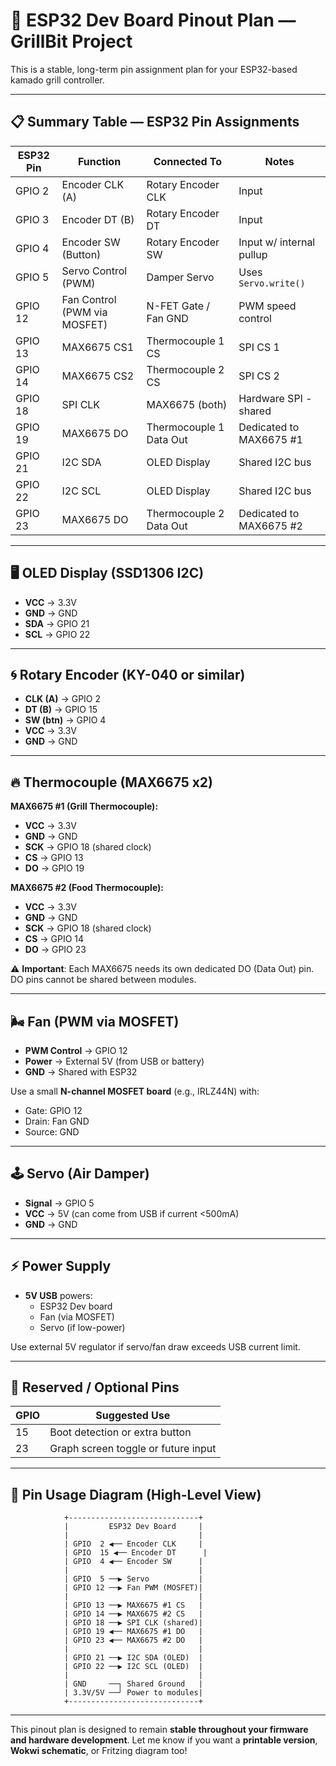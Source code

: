 # 📌 ESP32 Dev Board Pinout Plan — GrillBit Project

This is a stable, long-term pin assignment plan for your ESP32-based kamado grill controller.

---

## 📋 Summary Table — ESP32 Pin Assignments

| ESP32 Pin | Function                     | Connected To                  | Notes                             |
|-----------|------------------------------|-------------------------------|-----------------------------------|
| GPIO 2    | Encoder CLK (A)             | Rotary Encoder CLK           | Input                             |
| GPIO 3    | Encoder DT (B)              | Rotary Encoder DT            | Input                             |
| GPIO 4    | Encoder SW (Button)         | Rotary Encoder SW            | Input w/ internal pullup          |
| GPIO 5    | Servo Control (PWM)         | Damper Servo                 | Uses `Servo.write()`              |
| GPIO 12   | Fan Control (PWM via MOSFET)| N-FET Gate / Fan GND         | PWM speed control                 |
| GPIO 13   | MAX6675 CS1                 | Thermocouple 1 CS            | SPI CS 1                          |
| GPIO 14   | MAX6675 CS2                 | Thermocouple 2 CS            | SPI CS 2                          |
| GPIO 18   | SPI CLK                     | MAX6675 (both)               | Hardware SPI - shared             |
| GPIO 19   | MAX6675 DO                  | Thermocouple 1 Data Out      | Dedicated to MAX6675 #1           |
| GPIO 21   | I2C SDA                     | OLED Display                 | Shared I2C bus                    |
| GPIO 22   | I2C SCL                     | OLED Display                 | Shared I2C bus                    |
| GPIO 23   | MAX6675 DO                  | Thermocouple 2 Data Out      | Dedicated to MAX6675 #2           |

---

## 🖥️ OLED Display (SSD1306 I2C)

- **VCC** → 3.3V
- **GND** → GND
- **SDA** → GPIO 21
- **SCL** → GPIO 22

---

## 🌀 Rotary Encoder (KY-040 or similar)

- **CLK (A)** → GPIO 2
- **DT (B)**  → GPIO 15
- **SW (btn)** → GPIO 4
- **VCC** → 3.3V
- **GND** → GND

---

## 🔥 Thermocouple (MAX6675 x2)

**MAX6675 #1 (Grill Thermocouple):**
- **VCC** → 3.3V
- **GND** → GND
- **SCK** → GPIO 18 (shared clock)
- **CS**  → GPIO 13
- **DO**  → GPIO 19

**MAX6675 #2 (Food Thermocouple):**
- **VCC** → 3.3V
- **GND** → GND
- **SCK** → GPIO 18 (shared clock)
- **CS**  → GPIO 14
- **DO**  → GPIO 23

⚠️ **Important**: Each MAX6675 needs its own dedicated DO (Data Out) pin. DO pins cannot be shared between modules.

---

## 🌬️ Fan (PWM via MOSFET)

- **PWM Control** → GPIO 12
- **Power** → External 5V (from USB or battery)
- **GND** → Shared with ESP32

Use a small **N-channel MOSFET board** (e.g., IRLZ44N) with:
- Gate: GPIO 12
- Drain: Fan GND
- Source: GND

---

## 🕹️ Servo (Air Damper)

- **Signal** → GPIO 5
- **VCC** → 5V (can come from USB if current <500mA)
- **GND** → GND

---

## ⚡ Power Supply

- **5V USB** powers:
  - ESP32 Dev board
  - Fan (via MOSFET)
  - Servo (if low-power)

Use external 5V regulator if servo/fan draw exceeds USB current limit.

---

## 🧩 Reserved / Optional Pins

| GPIO | Suggested Use             |
|------|---------------------------|
| 15   | Boot detection or extra button |
| 23   | Graph screen toggle or future input |

---

## 📌 Pin Usage Diagram (High-Level View)

```
            +-----------------------------+
            |         ESP32 Dev Board     |
            |                             |
            | GPIO  2 ◀── Encoder CLK     |
            | GPIO  15 ◀── Encoder DT      |
            | GPIO  4 ◀── Encoder SW      |
            |                             |
            | GPIO  5 ──▶ Servo           |
            | GPIO 12 ──▶ Fan PWM (MOSFET)|
            |                             |
            | GPIO 13 ──▶ MAX6675 #1 CS   |
            | GPIO 14 ──▶ MAX6675 #2 CS   |
            | GPIO 18 ──▶ SPI CLK (shared)|
            | GPIO 19 ◀── MAX6675 #1 DO   |
            | GPIO 23 ◀── MAX6675 #2 DO   |
            |                             |
            | GPIO 21 ──▶ I2C SDA (OLED)  |
            | GPIO 22 ──▶ I2C SCL (OLED)  |
            |                             |
            | GND     ──┐ Shared Ground   |
            | 3.3V/5V ──┘ Power to modules|
            +-----------------------------+
```

---

This pinout plan is designed to remain **stable throughout your firmware and hardware development**. Let me know if you want a **printable version**, **Wokwi schematic**, or Fritzing diagram too!
